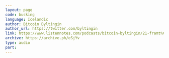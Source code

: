 ```yaml
---
layout: page
code: busking
language: Icelandic
author: Bitcoin Byltingin
author_url: https://twitter.com/byltingin
link: https://www.listennotes.com/podcasts/bitcoin-byltingin/21-framt%C3%AD%C3%B0-efnissk%C3%B6punar-og-k1ZXnj3HUqE/
archive: https://archive.ph/eSjYv
type: audio
part: 
---
```

